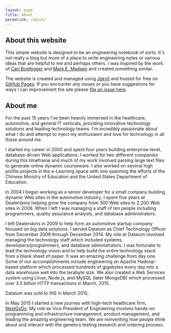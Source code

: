 ```yaml
---
layout: page
title: About
permalink: /about/
---
```

## About this website
This simple website is designed to be an engineering notebook of sorts. It's not really a blog but more of a place to write engineering notes or various ideas that are helpful to me and perhaps others. I was inspired by the work of [Carl Boettigger](http://www.carlboettiger.info/2012/09/28/Welcome-to-my-lab-notebook.html) and [Mark E. Madsen](http://notebook.madsenlab.org/labnotebook.html) and created something similar.

The website is created and managed using [Jekyll](http://jekyllrb.com/) and hosted for free on [GitHub Pages](https://pages.github.com). If you encounter any issues or you have suggestions for ways I can improvement the site please [file an issue here](https://github.com/aaronwest/aaronwest.github.io/issues).

## About me
For the past 15 years I've been heavily immersed in the healthcare, automotive, and general IT verticals, providing innovative technology solutions and leading technology teams. I'm incredibly passionate about what I do and attempt to inject my enthusiasm and love for technology in all those around me.

I started my career in 2000 and spent four years building enterprise-level, database-driven Web applications. I worked for two different companies during this timeframe and much of my work involved parsing large text files to generate online dynamic courseware. I also worked on several high profile projects in the e-Learning space with one spanning the efforts of the Chinese Ministry of Education and the United States Department of Education.

In 2004 I began working as a senior developer for a small company building dynamic Web sites in the automotive industry. I spent five years at Dealerskins helping grow the company from 300 Web sites to 2,200 Web sites in 2008. When I left I was managing a staff of ten people including programmers, quality assurance analysts, and database administrators.

I left Dealerskins in 2009 to help form an automotive startup company focused on big data solutions. I served Dataium as Chief Technology Officer from December 2009 through December 2014. My role at Dataium involved managing the technology staff which included systems, developers/programmers, and database administrators. I was fortunate to lead the technology vision and to help build the entire technology stack from a blank sheet of paper. It was an amazing challenge from day one. Some of our accomplishments include engineering an Apache Hadoop-based platform which processed hundreds of gigabytes every day into a data warehouse well into the terabyte size. We also created a Web Services system using Linux, Node.js, and MySQL (later MongoDB) which processed over 3.3 billion HTTP transactions in March, 2015.

Dataium was sold to IHS in March 2015.

In May 2015 I started a new journey with high-tech healthcare firm, [NextGxDx](http://www.nextgxdx.com). My role as Vice President of Engineering involves hands-on programming and infrastructure management, product management, and leading the amazing engineering team. We are reinventing how people think about and interact with the genetics testing research and ordering process.
